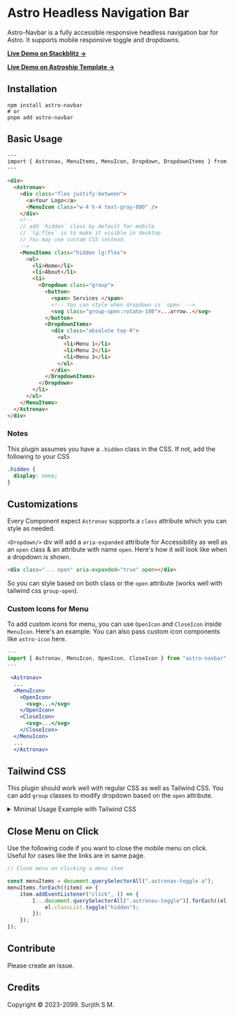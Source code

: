 # Astro Headless Navigation Bar

Astro-Navbar is a fully accessible responsive headless navigation bar for Astro. It supports mobile responsive toggle and dropdowns.

[**Live Demo on Stackblitz →**](https://stackblitz.com/edit/github-jpfnv9?file=src/pages/index.astro)

[**Live Demo on Astroship Template →**](https://astroship.web3templates.com/)

## Installation

```
npm install astro-navbar
# or
pnpm add astro-navbar
```

## Basic Usage

```html
---
import { Astronav, MenuItems, MenuIcon, Dropdown, DropdownItems } from "astro-navbar";
---

<div>
  <Astronav>
    <div class="flex justify-between">
      <a>Your Logo</a>
      <MenuIcon class="w-4 h-4 text-gray-800" />
    </div>
    <!--
    // add `hidden` class by default for mobile
    // `lg:flex` is to make it visible in desktop
    // You may use custom CSS instead.
    -->
    <MenuItems class="hidden lg:flex">
      <ul>
        <li>Home</li>
        <li>About</li>
        <li>
          <Dropdown class="group">
            <button>
              <span> Services </span>
              <!-- You can style when dropdown is `open` -->
              <svg class="group-open:rotate-180">...arrow..</svg>
            </button>
            <DropdownItems>
              <div class="absolute top-0">
                <ul>
                  <li>Menu 1</li>
                  <li>Menu 2</li>
                  <li>Menu 3</li>
                </ul>
              </div>
            </DropdownItems>
          </Dropdown>
        </li>
      </ul>
    </MenuItems>
  </Astronav>
</div>
```

### Notes

This plugin assumes you have a `.hidden` class in the CSS. If not, add the following to your CSS

```css
.hidden {
  display: none;
}
```

## Customizations

Every Component expect `Astronav` supports a `class` attribute which you can style as needed.

`<Dropdown/>` div will add a `aria-expanded` attribute for Accessibility as well as an `open` class & an attribute with name `open`. Here's how it will look like when a dropdown is shown.

```html
<div class="... open" aria-expanded="true" open></div>
```

So you can style based on both class or the `open` attribute (works well with tailwind css `group-open`).

### Custom Icons for Menu

To add custom icons for menu, you can use `OpenIcon` and `CloseIcon` inside `MenuIcon`. Here's an example. You can also pass custom icon components like `astro-icon` here.

```jsx
---
import { Astronav, MenuIcon, OpenIcon, CloseIcon } from "astro-navbar";
---

 <Astronav>
  ...
  <MenuIcon>
    <OpenIcon>
      <svg>...</svg>
    </OpenIcon>
    <CloseIcon>
      <svg>...</svg>
    </CloseIcon>
  </MenuIcon>
  ...
  </Astronav>
```

## Tailwind CSS

This plugin should work well with regular CSS as well as Tailwind CSS. You can add `group` classes to modify dropdown based on the `open` attribute.

<details>
<summary>Minimal Usage Example with Tailwind CSS</summary>

```html
---
import { Astronav, MenuItems, MenuIcon,  Dropdown, DropdownItems } from "astro-navbar";
---

<header class="lg:flex p-5  gap-5">
  <Astronav>
    <div class="flex w-full justify-between">
      <a>Your Logo</a>
      <div class="block lg:hidden">
        <MenuIcon class="w-4 h-4 text-gray-800" />
      </div>
    </div>
    <MenuItems class="hidden lg:flex">
      <ul class="flex flex-col lg:flex-row lg:gap-5">
        <li>Home</li>
        <li>About</li>
        <li>
          <Dropdown class="group">
            <button class="flex items-center">
              <span> Services </span>
              <svg
                xmlns="http://www.w3.org/2000/svg"
                fill="none"
                viewBox="0 0 24 24"
                stroke-width="3"
                stroke="currentColor"
                class="w-3 h-3 mt-0.5 group-open:rotate-180">
                <path
                  stroke-linecap="round"
                  stroke-linejoin="round"
                  d="M19.5 8.25l-7.5 7.5-7.5-7.5"></path>
              </svg>
            </button>
            <DropdownItems class="relative">
              <div class="absolute top-0">
                <ul>
                  <li>Menu 1</li>
                  <li>Menu 2</li>
                  <li>Menu 3</li>
                </ul>
              </div>
            </DropdownItems>
          </Dropdown>
        </li>
      </ul>
    </MenuItems>
  </Astronav>
</header>
```

</details>

## Close Menu on Click

Use the following code if you want to close the mobile menu on click. Useful for cases like the links are in same page. 

```js
// Close menu on clicking a menu item

const menuItems = document.querySelectorAll(".astronav-toggle a");
menuItems.forEach((item) => {
    item.addEventListener("click", () => {
        [...document.querySelectorAll(".astronav-toggle")].forEach((el) => {
            el.classList.toggle("hidden");
        });
    });
});
```

## Contribute

Please create an issue.

## Credits

Copyright ©️ 2023-2099. Surjith S M.
